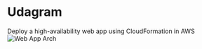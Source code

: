 # Udagram
Deploy a high-availability web app using CloudFormation in AWS
![Web App Arch](https://user-images.githubusercontent.com/69608603/207588916-937ff89f-d162-4397-b149-2e13d552b501.jpeg)
